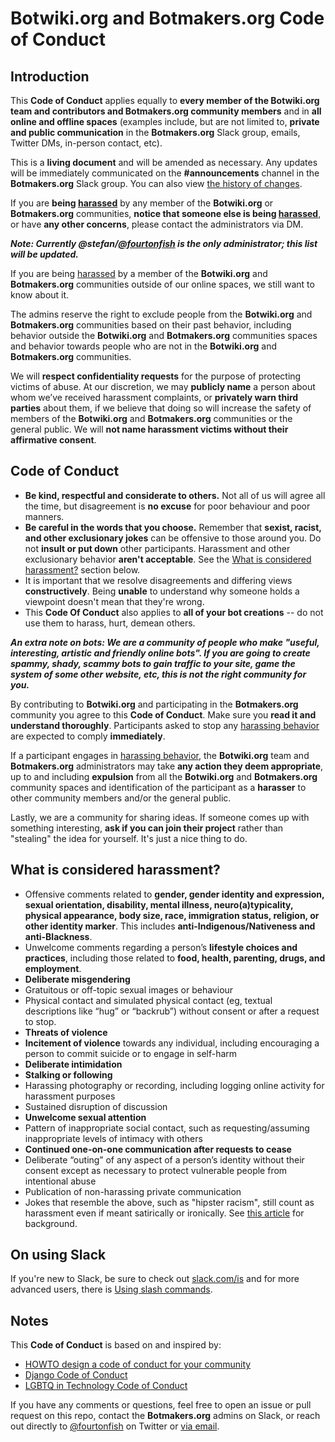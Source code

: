 # Botwiki.org and **Botmakers.org** Code of Conduct

## Introduction


This **Code of Conduct** applies equally to **every member of the Botwiki.org team and contributors and Botmakers.org community members** and in **all online and offline spaces** (examples include, but are not limited to, **private and public communication** in the **Botmakers.org** Slack group, emails, Twitter DMs, in-person contact, etc).

This is a **living document** and will be amended as necessary. Any updates will be immediately communicated on the **#announcements** channel in the **Botmakers.org** Slack group. You can also view [the history of changes](https://github.com/botwiki/botmakers.org/commits/master/Code%20of%20Conduct.md). 

If you are **being [harassed](#what-is-considered-harassment)** by any member of the **Botwiki.org** or **Botmakers.org** communities, **notice that someone else is being [harassed](#what-is-considered-harassment)**, or have **any other concerns**, please contact the administrators via DM.

***Note: Currently @stefan/[@fourtonfish](https://twitter.com/fourtonfish) is the only administrator; this list will be updated.***

If you are being [harassed](#what-is-considered-harassment) by a member of the **Botwiki.org** and **Botmakers.org** communities outside of our online spaces, we still want to know about it.

The admins reserve the right to exclude people from the **Botwiki.org** and **Botmakers.org** communities based on their past behavior, including behavior outside the **Botwiki.org** and **Botmakers.org** communities spaces and behavior towards people who are not in the **Botwiki.org** and **Botmakers.org** communities.

We will **respect confidentiality requests** for the purpose of protecting victims of abuse. At our discretion, we may **publicly name** a person about whom we’ve received harassment complaints, or **privately warn third parties** about them, if we believe that doing so will increase the safety of members of the **Botwiki.org** and **Botmakers.org** communities or the general public. We will **not name harassment victims without their affirmative consent**.

## Code of Conduct

- **Be kind, respectful and considerate to others.** Not all of us will agree all the time, but disagreement is **no excuse** for poor behaviour and poor manners.
- **Be careful in the words that you choose.** Remember that **sexist, racist, and other exclusionary jokes** can be offensive to those around you.  Do not **insult or put down** other participants. Harassment and other exclusionary behavior **aren't acceptable**. See the [What is considered harassment?](#what-is-considered-harassment) section below.
- It is important that we resolve disagreements and differing views **constructively**. Being **unable** to understand why someone holds a viewpoint doesn't mean that they're wrong.
- This **Code Of Conduct** also applies to **all of your bot creations** -- do not use them to harass, hurt, demean others.

***An extra note on bots: We are a community of people who make "useful, interesting, artistic and friendly online bots". If you are going to create spammy, shady, scammy bots to gain traffic to your site, game the system of some other website, etc, this is not the right community for you.***

By contributing to **Botwiki.org** and participating in the **Botmakers.org** community you agree to this **Code of Conduct**. Make sure you **read it and understand thoroughly**.  Participants asked to stop any [harassing behavior](#what-is-considered-harassment) are expected to comply **immediately**.

If a participant engages in [harassing behavior](#what-is-considered-harassment), the **Botwiki.org** team and **Botmakers.org** administrators may take **any action they deem appropriate**, up to and including **expulsion** from all the **Botwiki.org** and **Botmakers.org** community spaces and identification of the participant as a **harasser** to other community members and/or the general public.

Lastly, we are a community for sharing ideas. If someone comes up with something interesting, **ask if you can join their project** rather than "stealing" the idea for yourself. It's just a nice thing to do.

## What is considered harassment? 
  - Offensive comments related to **gender, gender identity and expression, sexual orientation, disability, mental illness, neuro(a)typicality, physical appearance, body size, race, immigration status, religion, or other identity marker**. This includes **anti-Indigenous/Nativeness and anti-Blackness**.
  - Unwelcome comments regarding a person’s **lifestyle choices and practices**, including those related to **food, health, parenting, drugs, and employment**.
  - **Deliberate misgendering**
  - Gratuitous or off-topic sexual images or behaviour
  - Physical contact and simulated physical contact (eg, textual descriptions like “hug” or “backrub”) without consent or after a request to stop.
  - **Threats of violence**
  - **Incitement of violence** towards any individual, including encouraging a person to commit suicide or to engage in self-harm
  - **Deliberate intimidation**
  - **Stalking or following**
  - Harassing photography or recording, including logging online activity for harassment purposes
  - Sustained disruption of discussion
  - **Unwelcome sexual attention**
  - Pattern of inappropriate social contact, such as requesting/assuming inappropriate levels of intimacy with others
  - **Continued one-on-one communication after requests to cease**
  - Deliberate “outing” of any aspect of a person’s identity without their consent except as necessary to protect vulnerable people from intentional abuse
  - Publication of non-harassing private communication
  - Jokes that resemble the above, such as "hipster racism", still count as harassment even if meant satirically or ironically. See [this article](http://www.racialicious.com/2012/05/02/a-historical-guide-to-hipster-racism/) for background. 

## On using Slack

If you're new to Slack, be sure to check out [slack.com/is](https://slack.com/is) and for more advanced users, there is [Using slash commands](https://slack.zendesk.com/hc/en-us/articles/201259356-Using-slash-commands).

## Notes

This **Code of Conduct** is based on and inspired by:

- [HOWTO design a code of conduct for your community](https://adainitiative.org/2014/02/howto-design-a-code-of-conduct-for-your-community/)
- [Django Code of Conduct](https://www.djangoproject.com/conduct/)
- [LGBTQ in Technology Code of Conduct ](http://lgbtq.technology/coc.html)

If you have any comments or questions, feel free to open an issue or pull request on this repo, contact the **Botmakers.org** admins on Slack, or reach out directly to [@fourtonfish](https://twitter.com/fourtonfish) on Twitter or [via email](mailto:stefan@fourtonfish.com).
